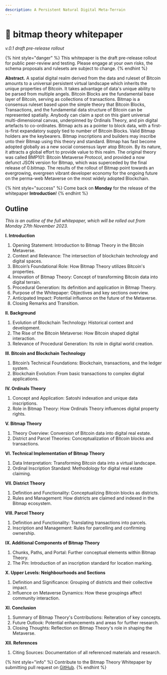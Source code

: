 ```yaml
---
description: A Persistent Natural Digital Meta-Terrain
---
```


# 📃 bitmap theory whitepaper

_v.0.1 draft pre-release rollout_

{% hint style="danger" %}
This whitepaper is the draft pre-release rollout for public peer-review and testing. Please engage at your own risks, the schema proposals and rulesets are subject to change.
{% endhint %}

**Abstract.** A spatial digital realm derived from the data and ruleset of Bitcoin amounts to a universal persistent virtual landscape which inherits the unique properties of Bitcoin. It takes advantage of data's unique ability to be parsed from multiple angels. Bitcoin Blocks are the fundamental base layer of Bitcoin, serving as collections of transactions. Bitmap is a consensus ruleset based upon the simple theory that Bitcoin Blocks, Transactions, and the fundamental data structure of Bitcoin can be represented spatially. Anybody can claim a spot on this giant universal multi-dimensional canvas, underpinned by Ordinals Theory, and pin digital artefacts to co-ordinates. Bitmap acts as a pointer to block data, with a first-is-first expandatory supply tied to number of Bitcoin Blocks. Valid Bitmap holders are the keybearers. Bitmap inscriptions and builders may inscribe unto their Bitmap using this theory and standard. Bitmap has fast become adopted globally as a new social consensus layer atop Bitcoin. By its nature, it attracts a global effort to provide value to this realm. The original theory was called BMP101: Bitcoin Metaverse Protocol, and provided a now defunct JSON version for Bitmap, which was superceded by the final release of 0.bitmap. The results of the rollout of Bitmap point towards an evergrowing, evergreen vibrant developer economy for the ongoing future on the perma-web Metaverse on the most widely adopted Blockchain.

{% hint style="success" %}
Come back on **Monday** for the release of the whitepaper **Introduction**!
{% endhint %}

## Outline

_This is an outline of the full whitepaper, which will be rolled out from Monday 27th November 2023._

**I. Introduction**

1. Opening Statement: Introduction to Bitmap Theory in the Bitcoin Metaverse.
2. Context and Relevance: The intersection of blockchain technology and digital spaces.
3. Bitcoin’s Foundational Role: How Bitmap Theory utilizes Bitcoin's properties.
4. Innovation of Bitmap Theory: Concept of transforming Bitcoin data into digital terrain.
5. Procedural Generation: Its definition and application in Bitmap Theory.
6. Purpose of the Whitepaper: Objectives and key sections overview.
7. Anticipated Impact: Potential influence on the future of the Metaverse.
8. Closing Remarks and Transition.

**II. Background**

1. Evolution of Blockchain Technology: Historical context and development.
2. The Rise of the Bitcoin Metaverse: How Bitcoin shaped digital interaction.
3. Relevance of Procedural Generation: Its role in digital world creation.

**III. Bitcoin and Blockchain Technology**

1. Bitcoin’s Technical Foundations: Blockchain, transactions, and the ledger system.
2. Blockchain Evolution: From basic transactions to complex digital applications.

**IV. Ordinals Theory**

1. Concept and Application: Satoshi indexation and unique data inscriptions.
2. Role in Bitmap Theory: How Ordinals Theory influences digital property rights.

**V. Bitmap Theory**

1. Theory Overview: Conversion of Bitcoin data into digital real estate.
2. District and Parcel Theories: Conceptualization of Bitcoin blocks and transactions.

**VI. Technical Implementation of Bitmap Theory**

1. Data Interpretation: Transforming Bitcoin data into a virtual landscape.
2. Ordinal Inscription Standard: Methodology for digital real estate claiming.

**VII. District Theory**

1. Definition and Functionality: Conceptualizing Bitcoin blocks as districts.
2. Rules and Management: How districts are claimed and indexed in the Bitmap ecosystem.

**VIII. Parcel Theory**

1. Definition and Functionality: Translating transactions into parcels.
2. Inscription and Management: Rules for parcelling and confirming ownership.

**IX. Additional Components of Bitmap Theory**

1. Chunks, Paths, and Portal: Further conceptual elements within Bitmap Theory.
2. The Pin: Introduction of an inscription standard for location marking.

**X. Upper Levels: Neighbourhoods and Sections**

1. Definition and Significance: Grouping of districts and their collective impact.
2. Influence on Metaverse Dynamics: How these groupings affect community interaction.

**XI. Conclusion**

1. Summary of Bitmap Theory's Contributions: Reiteration of key concepts.
2. Future Outlook: Potential enhancements and areas for further research.
3. Closing Thoughts: Reflection on Bitmap Theory's role in shaping the Metaverse.

**XII. References**

1. Citing Sources: Documentation of all referenced materials and research.

{% hint style="info" %}
Contribute to the Bitmap Theory Whitepaper by submitting pull request on [GitHub](https://github.com/Blockamoto/gitbook).
{% endhint %}
